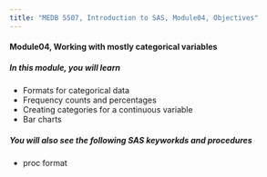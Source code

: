 ```yaml
---
title: "MEDB 5507, Introduction to SAS, Module04, Objectives"
---
```


#### Module04, Working with mostly categorical variables

##### In this module, you will learn

+ Formats for categorical data
+ Frequency counts and percentages
+ Creating categories for a continuous variable
+ Bar charts

##### You will also see the following SAS keyworkds and procedures

+ proc format
